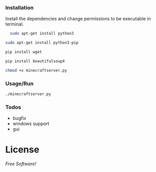 
### Installation
Install the dependencies and change permissions to be executable in terminal.
```sh
  sudo apt-get install python3
  ```
  ```sh
  sudo apt-get install python3-pip
  ```
  ```sh
  pip install wget
  ```
  ```sh
  pip install beautifulsoup4
  ```
   ```sh
  chmod +x minecraftserver.py
  ```
### Usage/Run
   ```sh
  ./minecraftserver.py
  ```
### Todos

 - bugfix
 - windows support
 - gui


# License
*Free Software!*
  
